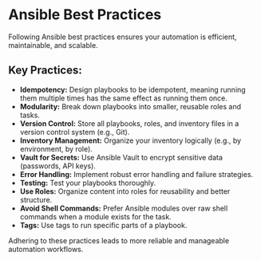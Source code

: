 # Ansible Best Practices

Following Ansible best practices ensures your automation is efficient, maintainable, and scalable.

## Key Practices:

*   **Idempotency:** Design playbooks to be idempotent, meaning running them multiple times has the same effect as running them once.
*   **Modularity:** Break down playbooks into smaller, reusable roles and tasks.
*   **Version Control:** Store all playbooks, roles, and inventory files in a version control system (e.g., Git).
*   **Inventory Management:** Organize your inventory logically (e.g., by environment, by role).
*   **Vault for Secrets:** Use Ansible Vault to encrypt sensitive data (passwords, API keys).
*   **Error Handling:** Implement robust error handling and failure strategies.
*   **Testing:** Test your playbooks thoroughly.
*   **Use Roles:** Organize content into roles for reusability and better structure.
*   **Avoid Shell Commands:** Prefer Ansible modules over raw shell commands when a module exists for the task.
*   **Tags:** Use tags to run specific parts of a playbook.

Adhering to these practices leads to more reliable and manageable automation workflows.